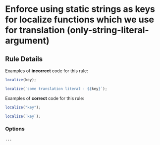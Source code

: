 # Enforce using static strings as keys for localize functions which we use for translation (only-string-literal-argument)

## Rule Details

Examples of **incorrect** code for this rule:

```js
localize(key);

localize(`some translation literal : ${key}`);
```

Examples of **correct** code for this rule:

```js
localize("key");

localize(`key`);
```

### Options

```
...
```
